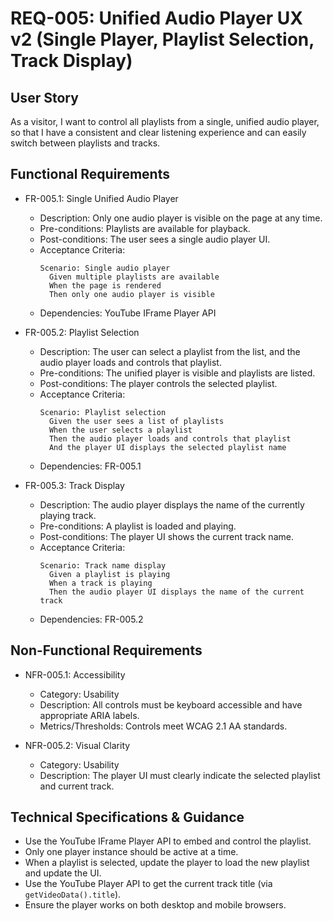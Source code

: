 # REQ-005: Unified Audio Player UX v2 (Single Player, Playlist Selection, Track Display)

## User Story
As a visitor, I want to control all playlists from a single, unified audio player, so that I have a consistent and clear listening experience and can easily switch between playlists and tracks.

## Functional Requirements

- FR-005.1: Single Unified Audio Player
  - Description: Only one audio player is visible on the page at any time.
  - Pre-conditions: Playlists are available for playback.
  - Post-conditions: The user sees a single audio player UI.
  - Acceptance Criteria:
    ```Gherkin
    Scenario: Single audio player
      Given multiple playlists are available
      When the page is rendered
      Then only one audio player is visible
    ```
  - Dependencies: YouTube IFrame Player API

- FR-005.2: Playlist Selection
  - Description: The user can select a playlist from the list, and the audio player loads and controls that playlist.
  - Pre-conditions: The unified player is visible and playlists are listed.
  - Post-conditions: The player controls the selected playlist.
  - Acceptance Criteria:
    ```Gherkin
    Scenario: Playlist selection
      Given the user sees a list of playlists
      When the user selects a playlist
      Then the audio player loads and controls that playlist
      And the player UI displays the selected playlist name
    ```
  - Dependencies: FR-005.1

- FR-005.3: Track Display
  - Description: The audio player displays the name of the currently playing track.
  - Pre-conditions: A playlist is loaded and playing.
  - Post-conditions: The player UI shows the current track name.
  - Acceptance Criteria:
    ```Gherkin
    Scenario: Track name display
      Given a playlist is playing
      When a track is playing
      Then the audio player UI displays the name of the current track
    ```
  - Dependencies: FR-005.2

## Non-Functional Requirements

- NFR-005.1: Accessibility
  - Category: Usability
  - Description: All controls must be keyboard accessible and have appropriate ARIA labels.
  - Metrics/Thresholds: Controls meet WCAG 2.1 AA standards.

- NFR-005.2: Visual Clarity
  - Category: Usability
  - Description: The player UI must clearly indicate the selected playlist and current track.

## Technical Specifications & Guidance
- Use the YouTube IFrame Player API to embed and control the playlist.
- Only one player instance should be active at a time.
- When a playlist is selected, update the player to load the new playlist and update the UI.
- Use the YouTube Player API to get the current track title (via `getVideoData().title`).
- Ensure the player works on both desktop and mobile browsers. 